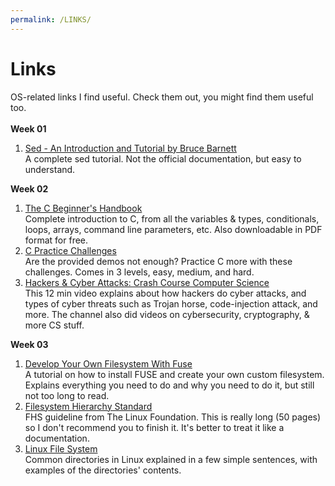 ```yaml
---
permalink: /LINKS/
---
```

<h1>Links</h1>
OS-related links I find useful. Check them out, you might find them useful too. <br> 
<br><b>Week 01</b>
<ol>
<li><a href="https://grymoire.com/Unix/Sed.html">Sed - An Introduction and Tutorial by Bruce Barnett</a>
<br> A complete sed tutorial. Not the official documentation, but easy to understand.</li>
</ol>
<b>Week 02</b>
<ol>
<li><a href="https://freecodecamp.org/news/the-c-beginners-handbook/">The C Beginner's Handbook</a>
<br> Complete introduction to C, from all the variables & types, conditionals, loops, arrays, command line parameters, etc. Also downloadable in PDF format for free.</li>
<li><a href="https://hackerrank.com/domains/c">C Practice Challenges</a>
<br> Are the provided demos not enough? Practice C more with these challenges. Comes in 3 levels, easy, medium, and hard.</li>
<li><a href="https://youtu.be/_GzE99AmAQU">Hackers & Cyber Attacks: Crash Course Computer Science</a>
<br> This 12 min video explains about how hackers do cyber attacks, and types of cyber threats such as Trojan horse, code-injection attack, and more. The channel also did videos on cybersecurity, cryptography, & more CS stuff.</li>
</ol>
<b>Week 03</b>
<ol>
<li><a href="https://developer.ibm.com/articles/l-fuse/">Develop Your Own Filesystem With Fuse</a>
<br> A tutorial on how to install FUSE and create your own custom filesystem. Explains everything you need to do and why you need to do it, but still not too long to read.</li>
<li><a href="https://refspecs.linuxfoundation.org/FHS_3.0/fhs-3.0.pdf">Filesystem Hierarchy Standard</a>
<br> FHS guideline from The Linux Foundation. This is really long (50 pages) so I don't recommend you to finish it. It's better to treat it like a documentation.</li>
<li><a href="ipcisco.com/lesson/linux-file-system/">Linux File System</a>
<br> Common directories in Linux explained in a few simple sentences, with examples of the directories' contents.</li>
</ol>

